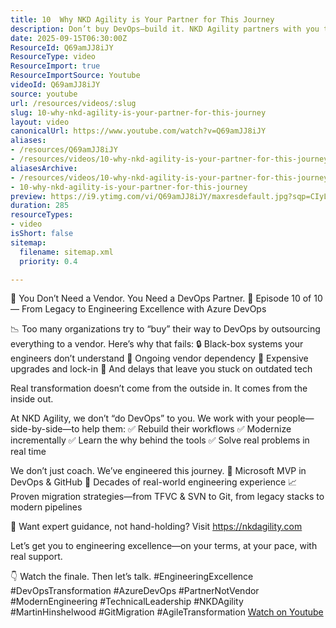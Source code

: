 ```yaml
---
title: 10  Why NKD Agility is Your Partner for This Journey
description: Don’t buy DevOps—build it. NKD Agility partners with you to modernize, empower teams, and achieve engineering excellence—on your terms.
date: 2025-09-15T06:30:00Z
ResourceId: Q69amJJ8iJY
ResourceType: video
ResourceImport: true
ResourceImportSource: Youtube
videoId: Q69amJJ8iJY
source: youtube
url: /resources/videos/:slug
slug: 10-why-nkd-agility-is-your-partner-for-this-journey
layout: video
canonicalUrl: https://www.youtube.com/watch?v=Q69amJJ8iJY
aliases:
- /resources/Q69amJJ8iJY
- /resources/videos/10-why-nkd-agility-is-your-partner-for-this-journey
aliasesArchive:
- /resources/videos/10-why-nkd-agility-is-your-partner-for-this-journey
- 10-why-nkd-agility-is-your-partner-for-this-journey
preview: https://i9.ytimg.com/vi/Q69amJJ8iJY/maxresdefault.jpg?sqp=CIyL2sMG&rs=AOn4CLAqAjCqErZza-TnE1FY9R9dVLBveA
duration: 285
resourceTypes:
- video
isShort: false
sitemap:
  filename: sitemap.xml
  priority: 0.4

---
```

 🤝 You Don’t Need a Vendor. You Need a DevOps Partner.
🎥 Episode 10 of 10 — From Legacy to Engineering Excellence with Azure DevOps

📉 Too many organizations try to “buy” their way to DevOps by outsourcing everything to a vendor.
Here’s why that fails:
🔒 Black-box systems your engineers don’t understand
🔁 Ongoing vendor dependency
💸 Expensive upgrades and lock-in
📆 And delays that leave you stuck on outdated tech

Real transformation doesn’t come from the outside in.
It comes from the inside out.

At NKD Agility, we don’t “do DevOps” to you.
We work with your people—side-by-side—to help them:
✅ Rebuild their workflows
✅ Modernize incrementally
✅ Learn the why behind the tools
✅ Solve real problems in real time

We don’t just coach. We’ve engineered this journey.
🧠 Microsoft MVP in DevOps & GitHub
🔧 Decades of real-world engineering experience
📈 Proven migration strategies—from TFVC & SVN to Git, from legacy stacks to modern pipelines

📌 Want expert guidance, not hand-holding? Visit https://nkdagility.com

Let’s get you to engineering excellence—on your terms, at your pace, with real support.

👇 Watch the finale. Then let’s talk.
#EngineeringExcellence #DevOpsTransformation #AzureDevOps #PartnerNotVendor #ModernEngineering #TechnicalLeadership #NKDAgility #MartinHinshelwood #GitMigration #AgileTransformation 
 [Watch on Youtube](https://www.youtube.com/watch?v=Q69amJJ8iJY)
